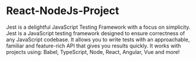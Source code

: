 # React-NodeJs-Project


Jest is a delightful JavaScript Testing Framework with a focus on simplicity.
Jest is a JavaScript testing framework designed to ensure correctness of any JavaScript codebase. It allows you to write tests with an approachable, familiar and feature-rich API that gives you results quickly.
It works with projects using: Babel, TypeScript, Node, React, Angular, Vue and more!
